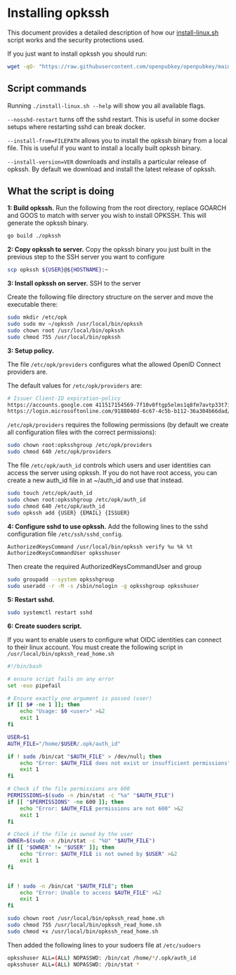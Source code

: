 
# Installing opkssh

This document provides a detailed description of how our [install-linux.sh](https://raw.githubusercontent.com/openpubkey/openpubkey/main/opkssh/scripts/install-linux.sh) script works and the security protections used.

If you just want to install opkssh you should run:

```bash
wget -qO- "https://raw.githubusercontent.com/openpubkey/openpubkey/main/opkssh/scripts/install-linux.sh" | sudo bash
```

## Script commands

Running `./install-linux.sh --help` will show you all available flags.

`--nosshd-restart` turns off the sshd restart. This is useful in some docker setups where restarting sshd can break docker.

`--install-from=FILEPATH` allows you to install the opkssh binary from a local file.
This is useful if you want to install a locally built opkssh binary.

`--install-version=VER` downloads and installs a particular release of opkssh. By default we download and install the latest release of opkssh.

## What the script is doing

**1: Build opkssh.** Run the following from the root directory, replace GOARCH and GOOS to match with server you wish to install OPKSSH. This will generate the opkssh binary.

```bash
go build ./opkssh
```

**2: Copy opkssh to server.** Copy the opkssh binary you just built in the previous step to the SSH server you want to configure

```bash
scp opkssh ${USER}@${HOSTNAME}:~
```

**3: Install opkssh on server.** SSH to the server

Create the following file directory structure on the server and move the executable there:

```bash
sudo mkdir /etc/opk
sudo sudo mv ~/opkssh /usr/local/bin/opkssh
sudo chown root /usr/local/bin/opkssh
sudo chmod 755 /usr/local/bin/opkssh
```

**3: Setup policy.**

The file `/etc/opk/providers` configures what the allowed OpenID Connect providers are.

The default values for `/etc/opk/providers` are:

```bash
# Issuer Client-ID expiration-policy 
https://accounts.google.com 411517154569-7f10v0ftgp5elms1q8fm7avtp33t7i7n.apps.googleusercontent.com 24h
https://login.microsoftonline.com/9188040d-6c67-4c5b-b112-36a304b66dad/v2.0 096ce0a3-5e72-4da8-9c86-12924b294a01 24h
```

`/etc/opk/providers` requires the following permissions (by default we create all configuration files with the correct permissions):

```bash
sudo chown root:opksshgroup /etc/opk/providers
sudo chmod 640 /etc/opk/providers
```

The file `/etc/opk/auth_id` controls which users and user identities can access the server using opkssh.
If you do not have root access, you can create a new auth_id file in at ~/auth_id and use that instead.

```bash
sudo touch /etc/opk/auth_id
sudo chown root:opksshgroup /etc/opk/auth_id
sudo chmod 640 /etc/opk/auth_id
sudo opkssh add {USER} {EMAIL} {ISSUER}
```

**4: Configure sshd to use opkssh.** Add the following lines to the sshd configuration file `/etc/ssh/sshd_config`.

```bash
AuthorizedKeysCommand /usr/local/bin/opkssh verify %u %k %t
AuthorizedKeysCommandUser opksshuser
```

Then create the required AuthorizedKeysCommandUser and group

```bash
sudo groupadd --system opksshgroup
sudo useradd -r -M -s /sbin/nologin -g opksshgroup opksshuser
```

**5: Restart sshd.**

```bash
sudo systemctl restart sshd
```

**6: Create suoders script.**

If you want to enable users to configure what OIDC identities can connect to their linux account.
You must create the following script in `/usr/local/bin/opkssh_read_home.sh`

```bash
#!/bin/bash

# ensure script fails on any error
set -euo pipefail

# Ensure exactly one argument is passed (user)
if [[ $# -ne 1 ]]; then
    echo "Usage: $0 <user>" >&2
    exit 1
fi

USER=$1
AUTH_FILE="/home/$USER/.opk/auth_id"

if ! sudo /bin/cat "$AUTH_FILE" > /dev/null; then
    echo "Error: $AUTH_FILE does not exist or insufficient permissions" >&2
    exit 1
fi

# Check if the file permissions are 600
PERMISSIONS=$(sudo -n /bin/stat -c "%a" "$AUTH_FILE")
if [[ "$PERMISSIONS" -ne 600 ]]; then
    echo "Error: $AUTH_FILE permissions are not 600" >&2
    exit 1
fi

# Check if the file is owned by the user
OWNER=$(sudo -n /bin/stat -c "%U" "$AUTH_FILE")
if [[ "$OWNER" != "$USER" ]]; then
    echo "Error: $AUTH_FILE is not owned by $USER" >&2
    exit 1
fi


if ! sudo -n /bin/cat "$AUTH_FILE"; then
    echo "Error: Unable to access $AUTH_FILE" >&2
    exit 1
fi
```

```bash
sudo chown root /usr/local/bin/opkssh_read_home.sh
sudo chmod 755 /usr/local/bin/opkssh_read_home.sh
sudo chmod +x /usr/local/bin/opkssh_read_home.sh
```

Then added the following lines to your sudoers file at `/etc/sudoers`

```bash
opksshuser ALL=(ALL) NOPASSWD: /bin/cat /home/*/.opk/auth_id
opksshuser ALL=(ALL) NOPASSWD: /bin/stat *
```
